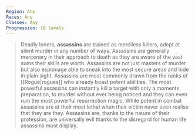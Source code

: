 ```yaml
---
Region: Any
Races: Any
Classes: Any
Progression: 10 levels
---
```


> Deadly loners, **assassins** are trained as merciless killers, adept at silent murder in any number of ways. Assassins are generally mercenary in their approach to death as they are aware of the vast sums their skills are worth. Assassins are not just masters of murder but also espionage able to sneak into the most secure areas and hide in plain sight. Assassins are most commonly drawn from the ranks of [[Rogue|rogues]] who already boast potent abilities. The most powerful assassins can instantly kill a target with only a moments preparation, to murder without ever being noticed and they can even ruin the most powerful resurrection magic. While potent in combat assassins are at their most lethal when their victim never even realise that they are they. Assassins are, thanks to the nature of their profession, are universally evil thanks to the disregard for human life assassins must display.








